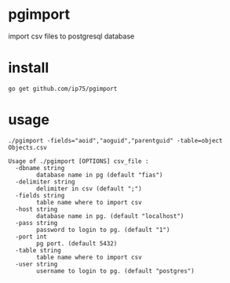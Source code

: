 # pgimport
import csv files to postgresql database

# install
    go get github.com/ip75/pgimport

# usage

    ./pgimport -fields="aoid","aoguid","parentguid" -table=object Objects.csv

```    
Usage of ./pgimport [OPTIONS] csv_file :
  -dbname string
        database name in pg (default "fias")
  -delimiter string
        delimiter in csv (default ";")
  -fields string
        table name where to import csv
  -host string
        database name in pg. (default "localhost")
  -pass string
        password to login to pg. (default "1")
  -port int
        pg port. (default 5432)
  -table string
        table name where to import csv
  -user string
        username to login to pg. (default "postgres")
 ```       
        
        
